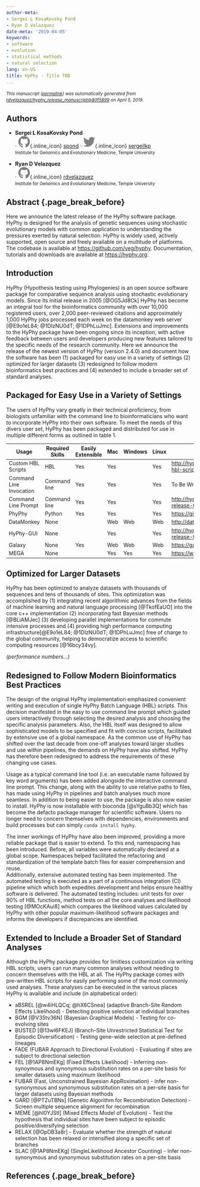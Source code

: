 ```yaml
---
author-meta:
- Sergei L KosaKovsky Pond
- Ryan D Velazquez
date-meta: '2019-04-05'
keywords:
- software
- evolution
- statistical methods
- natural selection
lang: en-US
title: HyPhy - Title TBD
...
```







<small><em>
This manuscript
([permalink](https://rdvelazquez.github.io/hyphy_release_manuscript/v/80f589932c1b66d0d3fcdc060c7b6de76b181f38/))
was automatically generated
from [rdvelazquez/hyphy_release_manuscript@80f5899](https://github.com/rdvelazquez/hyphy_release_manuscript/tree/80f589932c1b66d0d3fcdc060c7b6de76b181f38)
on April 5, 2019.
</em></small>

## Authors



+ **Sergei L KosaKovsky Pond**<br>
    · ![GitHub icon](images/github.svg){.inline_icon}
    [spond](https://github.com/spond)
    · ![Twitter icon](images/twitter.svg){.inline_icon}
    [sergeilkp](https://twitter.com/sergeilkp)<br>
  <small>
     Institute for Genomics and Evolutionary Medicine, Temple University
  </small>

+ **Ryan D Velazquez**<br>
    · ![GitHub icon](images/github.svg){.inline_icon}
    [rdvelazquez](https://github.com/rdvelazquez)<br>
  <small>
     Institute for Genomics and Evolutionary Medicine, Temple University
  </small>



## Abstract {.page_break_before}

Here we announce the latest release of the HyPhy software package.
HyPhy is designed for the analysis of genetic sequences using stochastic evolutionary models with common application to understanding the pressures exerted by natural selection.
HyPhy is widely used, actively supported, open source and freely available on a multitude of platforms. 
The codebase is available at <https://github.com/veg/hyphy>. 
Documentation, tutorials and downloads are available at <https://hyphy.org>.

## Introduction

HyPhy (Hypothesis testing using Phylogenies) is an open source software package for comparative sequence analysis using stochastic evolutionary models. 
Since its initial release in 2005 [@OG5Jd8Ck] HyPhy has become an integral tool for the bioinformatics community with over 10,000 registered users, over 2,000 peer-reviewed citations and approximately 1,000 HyPhy jobs processed each week on the datamonkey web server [@E9o1eL84; @1DlzNU0dT; @1DPhLuJmc]. 
Extensions and improvements to the HyPhy package have been ongoing since its inception, with active feedback between users and developers producing new features tailored to the specific needs of the research community. 
Here we announce the release of the newest version of HyPhy (version 2.4.0) and document how the software has been (1) packaged for easy use in a variety of settings (2) optimized for larger datasets (3) redesigned to follow modern bioinformatics best practices and (4) extended to include a broader set of standard analyses.

## Packaged for Easy Use in a Variety of Settings

The users of HyPhy vary greatly in their technical proficiency, from biologists unfamiliar with the command line to bioinformaticians who want to incorporate HyPhy into their own software. 
To meet the needs of this divers user set, HyPhy has been packaged and distributed for use in multiple different forms as outlined in table 1. 


| Usage                   | Required Skills | Easily Extensible | Mac | Windows | Linux | Tutorial                                                 | Download or Link                           |
|-------------------------|-----------------|-------------------|-----|---------|-------|----------------------------------------------------------|-------------------------------------------|
| Custom HBL Scripts | HBL             | Yes               | Yes |         | Yes   | <http://hyphy.org/about/#example-hbl-script>               | <https://github.com/veg/hyphy>              |
| Command Line Invocation | Command line    | Yes               | Yes |         | Yes   | To Be Written                                            | <https://github.com/veg/hyphy>             |
| Command Line Prompt     | Command line    | Yes               | Yes |         | Yes   | <http://hyphy.org/tutorials/current-release-tutorial/>     | <https://github.com/veg/hyphy>              |
| PhyPhy                  | Python          | Yes               | Yes |         | Yes   | <https://github.com/sjspielman/phyphy>                     | <http://sjspielman.org/phyphy/>             |
| DataMonkey              | None            |                   | Web | Web     | Web   | <http://datamonkey.org/help>                               | <http://datamonkey.org/>                    |
| HyPhy-GUI               | None            |                   | Yes |         | Yes   | <http://hyphy.org/tutorials/current-release-tutorial_gui/> | <https://github.com/veg/hyphy-gui/releases> |
| Galaxy                  | None            | Yes               | Web | Web     | Web   | <https://galaxyproject.org/support/>                       | <https://galaxy.hyphy.org>                  |
| MEGA                    | None            |                   | Yes | Yes     | Yes   | <https://www.megasoftware.net/docs>                        | <https://www.megasoftware.net/>             |

## Optimized for Larger Datasets 

HyPhy has been optimized to analyze datasets with thousands of sequences and tens of thousands of sites. 
This optimization was accomplished by (1) integrating recent algorithmic advances from the fields of machine learning and natural language processing [@TkofEaUO] into the core c++ implementation (2) incorporating fast Bayesian methods [@BLiAMJec] (3) developing parallel implementations for commute intensive processes and (4) providing high performance computing infrastructure[@E9o1eL84; @1DlzNU0dT; @1DPhLuJmc] free of charge to the global community, helping to democratize access to scientific computing resources [@16bcy34vy].

_(performance numbers...)_

## Redesigned to Follow Modern Bioinformatics Best Practices

The design of the original HyPhy implementation emphasized convenient writing and execution of single HyPhy Batch Language (HBL) scripts. 
This decision manifested in the easy to use command line prompt which guided users interactively through selecting the desired analysis and choosing the specific analysis parameters. 
Also, the HBL itself was designed to allow sophisticated models to be specified and fit with concise scripts, facilitated by extensive use of a global namespace. 
As the common use of HyPhy has shifted over the last decade from one-off analyses toward larger studies and use within pipelines, the demands on HyPhy have also shifted. 
HyPhy has therefore been redesigned to address the requirements of these changing use cases.   

Usage as a typical command line tool (i.e. an executable name followed by key word arguments) has been added alongside the interactive command line prompt. 
This change, along with the ability to use relative paths to files, has made using HyPhy in pipelines and batch analyses much more seamless.
In addition to being easier to use, the package is also now easier to install. HyPhy is now installable with bioconda [@sYguBb3Q] which has become the defacto package manager for scientific software. Users no longer need to concern themselves with dependencies, environments and build processes but can simply `conda install hyphy`.


The inner workings of HyPhy have also been improved, providing a more reliable package that is easier to extend.
To this end, namespacing has been introduced.
Before, all variables were automatically declared at a global scope. 
Namespaces helped facilitated the refactoring and standardization of the template batch files for easier comprehension and reuse.  
Additionally, extensive automated testing has been implemented.
The automated testing is executed as a part of a continuous integration (CI) pipeline which which both expedites development and helps ensure healthy software is delivered.
The automated testing includes: unit tests for over 90% of HBL functions, method tests on all the core analyses and likelihood testing [@MOcKAui8] which compares the likelihood values calculated by HyPhy with other popular maximum-likelihood software packages and informs the developers if discrepancies are identified.

## Extended to Include a Broader Set of Standard Analyses

Although the HyPhy package provides for limitless customization via writing HBL scripts, users can run many common analyses without needing to concern themselves with the HBL at all. 
The HyPhy package comes with pre-written HBL scripts for easily performing some of the most commonly used analyses. 
These analyses can be executed in the various places HyPhy is available and include (in alphabetical order):  
  
+ aBSREL [@w4iHLQCq; @hX6CSnea] (adaptive Branch-Site Random Effects Likelihood) - Detecting positive selection at individual branches  
+ BGM [@V35tv36N] (Bayesian Graphical Models) - Testing for co-evolving sites  
+ BUSTED [@13wl6FKEJ] (Branch-Site Unrestricted Statistical Test for Episodic Diversification) - Testing gene-wide selection at pre-defined lineages  
+ FADE (FUBAR Approach to Directional Evolution) - Evaluating if sites are subject to directional selection  
+ FEL [@1AP8NmEKg] (Fixed Effects Likelihood) - Inferring non-synoymous and synonymous substitution rates on a per-site basis for smaller datasets using maximum likelihood  
+ FUBAR (Fast, Unconstrained Bayesian AppRoximation) - Infer non-synonymous and synonymous substitution rates on a per-site basis for larger datasets using Bayesian methods  
+ GARD [@PTZuTBNs] (Genetic Algorithm for Recombination Detection) - Screen multiple sequence alignment for recombination  
+ MEME [@hI0YJStl] (Mixed Effects Model of Evolution) - Test the hypothesis that individual sites have been subject to episodic positive/diversifying selection  
+ RELAX [@OpDB3a8r] - Evaluate whether the strength of natural selection has been relaxed or intensified along a specific set of branches  
+ SLAC [@1AP8NmEKg] (SingleLikelihood Ancestor Counting) - Infer non-synonymous and synonymous substitution rates on a per-site basis 

## References {.page_break_before}

<!-- Explicitly insert bibliography here -->
<div id="refs"></div>
